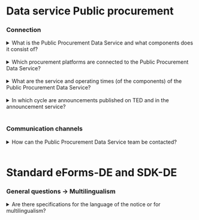 
# Data service Public procurement

### Connection

<details>
<summary>
What is the Public Procurement Data Service and what components does it consist of?
</summary>

**[Editorial system](https://resy.datenservice-oeffentlicher-einkauf.de/)**: The editorial system is an offer for contracting authorities and, for example, service providers of contracting authorities or grant recipients who do not use an electronic procurement system.
The editing system can be used to record, edit and correct notices for Europe-wide award procedures and send them to TED via the Vermittlungsdienst.
<br>
**[Vermittlungsdienst](https://ozg-vermittlungsdienst.de/)**: The Vermittlungsdienst is purely a technical interface for accepting, validating and forwarding notices to TED and the Notice Service. It does NOT provide an interface for creating announcements! Only machine-to-machine communication is possible, e.g. with awarding office software.
This connection is implemented by the specialist procedure manufacturer.
<br>
**[Self-Service Portal](https://github.com/EFA-FHB/ozg-vermittlungsdienst-doku/blob/main/documentation/SSP.md)**: The Self-Service Portal (SSP) is a web interface for the account management of Vermittlungsdienst accounts. It is primarily used by specialist procedure manufacturers to view the status information of submitted notices in a dashboard.
<br>
**Announcement service](https://oeffentlichevergabe.de/)**: All EU-wide and national notices sent via the eSender HUB are published in the notice service. The announcement service offers a wide range of search options so that bidders can find announcements in line with their range of services. When using the ELSTER company account, additional convenient functions such as saving search functions and notification services are also available.
Furthermore, the data of the announcement service can be reused via an open data interface in the formats eForms-DE, CSV and OCDS.
</details>
<br>

<details>
<summary>
Which procurement platforms are connected to the Public Procurement Data Service?
</summary>
Around 87 procurement platforms from all over Germany are currently connected to the Public Procurement Data Service (DÖE). The notices from the various regional and nationwide procurement platforms are brought together and made available centrally via these connections.
</details>
<br>

<details>
<summary>
What are the service and operating times (of the components) of the Public Procurement Data Service?
</summary>
The productive and staging (test) environments of the Data Service Public Procurement (DÖE) are available around the clock (24/7). The preview environment is also available for testing purposes, but can only be accessed daily from 6:00 to 20:00.
</details>
<br>

<details>
<summary>
In which cycle are announcements published on TED and in the announcement service?
</summary>
In principle, all submitted notices are sent to TED or the announcement service without delay. EU-wide notices must first be published on TED. Only after TED has completed the publication and reported back the status "PUBLISHED" will these notices be forwarded to the announcement service. The Public Procurement Data Service (DÖE) waits up to 48 hours for publication by TED. If no feedback on the publication is received within this period, the announcement is still forwarded to the announcement service. TED itself is subject to internal publication rules: Announcements that are delivered and accepted on one day will appear on the platform on the following day at the earliest. Weekends are an exception, as there are usually no publications on Saturdays and Sundays. In these cases, the notices are published on the following Monday. Another exception is so-called "lawfulness warnings". In these cases, TED reserves the right to check an announcement manually before it is published. This check can take up to five days.
</details>
<br>

### Communication channels

<details>
<summary>
How can the Public Procurement Data Service team be contacted?
</summary>

The team can be reached via the following [contact form](https://portal.ozg-vermittlungsdienst.de/contact).
</details>
<br>


# Standard eForms-DE and SDK-DE

### General questions -> Multilingualism
<details>
<summary>
Are there specifications for the language of the notice or for multilingualism?
</summary>
Although there is no statement on the choice of language for invitations to tender in the Public Procurement Regulations, the official language is German in accordance with Section 23 (1) of the Administrative Procedure Act (VwVfG). Accordingly, it is to be expected that German authorities must always prepare their documents at least in German. Multilingualism is of course possible and permitted. For publishing entities that are not classified as public authorities, publication without German is fine.
</details>
<br>
